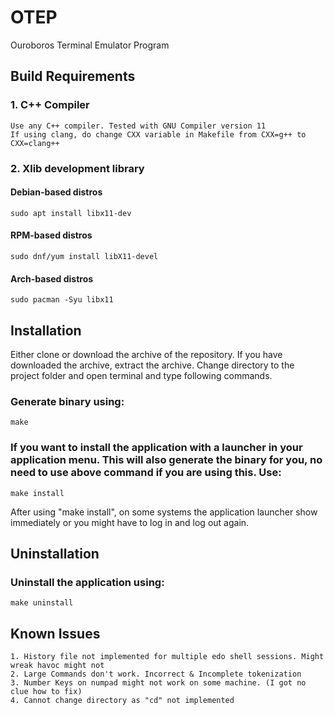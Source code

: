 # OTEP
Ouroboros Terminal Emulator Program

## Build Requirements

### 1. C++ Compiler
	Use any C++ compiler. Tested with GNU Compiler version 11
	If using clang, do change CXX variable in Makefile from CXX=g++ to CXX=clang++

### 2. Xlib development library

#### Debian-based distros
	sudo apt install libx11-dev

#### RPM-based distros
	sudo dnf/yum install libX11-devel

#### Arch-based distros
	sudo pacman -Syu libx11

## Installation
Either clone or download the archive of the repository. If you have downloaded the archive, extract the archive. Change directory to the project folder and open terminal and type following commands.

### Generate binary using:
	make

### If you want to install the application with a launcher in your application menu. This will also generate the binary for you, no need to use above command if you are using this. Use:
	make install

After using "make install", on some systems the application launcher show immediately or you might have to log in and log out again.

## Uninstallation
### Uninstall the application using:
	make uninstall

## Known Issues
	1. History file not implemented for multiple edo shell sessions. Might wreak havoc might not
	2. Large Commands don't work. Incorrect & Incomplete tokenization
	3. Number Keys on numpad might not work on some machine. (I got no clue how to fix)
	4. Cannot change directory as "cd" not implemented